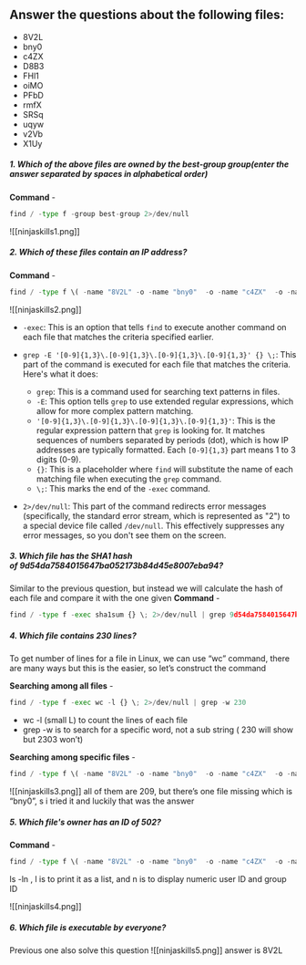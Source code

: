 
## Answer the questions about the following files:

- 8V2L
- bny0
- c4ZX
- D8B3
- FHl1
- oiMO
- PFbD
- rmfX
- SRSq
- uqyw
- v2Vb
- X1Uy

##### 1. Which of the above files are owned by the best-group group(enter the answer separated by spaces in alphabetical order)
**Command** - 
```python
find / -type f -group best-group 2>/dev/null
```

![[ninjaskills1.png]]

##### 2. Which of these files contain an IP address?
**Command** - 
```python
find / -type f \( -name "8V2L" -o -name "bny0"  -o -name "c4ZX"  -o -name "D8B3" -o -name "FHl1" -o -name "oiMO" -o -name "PFbD" -o -name "rmfX" -o -name "SRSq" -o -name "uqyw" -o -name "v2Vb" -o -name "X1Uy" \) -exec grep -EH '[0-9{1,3}\.[0-9]{1,3}\.[0-9]{1,3}\.[0-9]{1,3}' {} \; 2>/dev/null
```

![[ninjaskills2.png]]

- `-exec`: This is an option that tells `find` to execute another command on each file that matches the criteria specified earlier.
    
- `grep -E '[0-9]{1,3}\.[0-9]{1,3}\.[0-9]{1,3}\.[0-9]{1,3}' {} \;`: This part of the command is executed for each file that matches the criteria. Here's what it does:
    
    - `grep`: This is a command used for searching text patterns in files.
    - `-E`: This option tells `grep` to use extended regular expressions, which allow for more complex pattern matching.
    - `'[0-9]{1,3}\.[0-9]{1,3}\.[0-9]{1,3}\.[0-9]{1,3}'`: This is the regular expression pattern that `grep` is looking for. It matches sequences of numbers separated by periods (dot), which is how IP addresses are typically formatted. Each `[0-9]{1,3}` part means 1 to 3 digits (0-9).
    - `{}`: This is a placeholder where `find` will substitute the name of each matching file when executing the `grep` command.
    - `\;`: This marks the end of the `-exec` command.
- `2>/dev/null`: This part of the command redirects error messages (specifically, the standard error stream, which is represented as "2") to a special device file called `/dev/null`. This effectively suppresses any error messages, so you don't see them on the screen.

##### 3. Which file has the SHA1 hash of 9d54da7584015647ba052173b84d45e8007eba94?
Similar to the previous question, but instead we will calculate the hash of each file and compare it with the one given
**Command** - 
```python
find / -type f -exec sha1sum {} \; 2>/dev/null | grep 9d54da7584015647ba052173b84d45e8007eba94
```


##### 4. Which file contains 230 lines?
To get number of lines for a file in Linux, we can use “wc” command, there are many ways but this is the easier, so let’s construct the command

**Searching among all files** - 
```python
find / -type f -exec wc -l {} \; 2>/dev/null | grep -w 230
```
- wc -l (small L) to count the lines of each file
- grep -w is to search for a specific word, not a sub string ( 230 will show but 2303 won’t)

**Searching among specific files** - 
```python
find / -type f \( -name "8V2L" -o -name "bny0"  -o -name "c4ZX"  -o -name "D8B3" -o -name "FHl1" -o -name "oiMO" -o -name "PFbD" -o -name "rmfX" -o -name "SRSq" -o -name "uqyw" -o -name "v2Vb" -o -name "X1Uy" \) -exec wc -l  {} \; 2>/dev/null
```

![[ninjaskills3.png]]
all of them are 209, but there’s one file missing which is “bny0”, s i tried it and luckily that was the answer

##### 5. Which file's owner has an ID of 502?
**Command** - 
```python
find / -type f \( -name "8V2L" -o -name "bny0"  -o -name "c4ZX"  -o -name "D8B3" -o -name "FHl1" -o -name "oiMO" -o -name "PFbD" -o -name "rmfX" -o -name "SRSq" -o -name "uqyw" -o -name "v2Vb" -o -name "X1Uy" \) -exec ls -ln {} \;  2>/dev/null
```
ls -ln , l is to print it as a list, and n is to display numeric user ID and group ID

![[ninjaskills4.png]]

##### 6. Which file is executable by everyone?
Previous one also solve this question
![[ninjaskills5.png]]
answer is 8V2L
